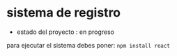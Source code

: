 <h1>sistema de registro</h1> 

- estado del proyecto : en progreso

para ejecutar el sistema debes poner:
```npm install react```
